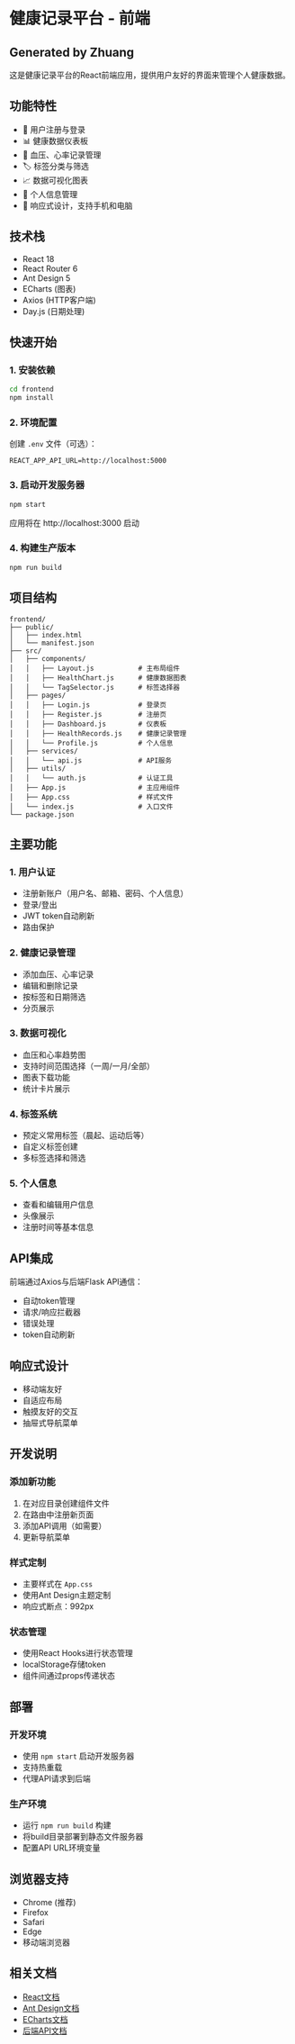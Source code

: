 # 健康记录平台 - 前端

## Generated by Zhuang

这是健康记录平台的React前端应用，提供用户友好的界面来管理个人健康数据。

## 功能特性

- 🔐 用户注册与登录
- 📊 健康数据仪表板
- 📝 血压、心率记录管理
- 🏷️ 标签分类与筛选
- 📈 数据可视化图表
- 👤 个人信息管理
- 📱 响应式设计，支持手机和电脑

## 技术栈

- React 18
- React Router 6
- Ant Design 5
- ECharts (图表)
- Axios (HTTP客户端)
- Day.js (日期处理)

## 快速开始

### 1. 安装依赖

```cmd
cd frontend
npm install
```

### 2. 环境配置

创建 `.env` 文件（可选）：

```
REACT_APP_API_URL=http://localhost:5000
```

### 3. 启动开发服务器

```cmd
npm start
```

应用将在 http://localhost:3000 启动

### 4. 构建生产版本

```cmd
npm run build
```

## 项目结构

```
frontend/
├── public/
│   ├── index.html
│   └── manifest.json
├── src/
│   ├── components/
│   │   ├── Layout.js           # 主布局组件
│   │   ├── HealthChart.js      # 健康数据图表
│   │   └── TagSelector.js      # 标签选择器
│   ├── pages/
│   │   ├── Login.js            # 登录页
│   │   ├── Register.js         # 注册页
│   │   ├── Dashboard.js        # 仪表板
│   │   ├── HealthRecords.js    # 健康记录管理
│   │   └── Profile.js          # 个人信息
│   ├── services/
│   │   └── api.js              # API服务
│   ├── utils/
│   │   └── auth.js             # 认证工具
│   ├── App.js                  # 主应用组件
│   ├── App.css                 # 样式文件
│   └── index.js                # 入口文件
└── package.json
```

## 主要功能

### 1. 用户认证
- 注册新账户（用户名、邮箱、密码、个人信息）
- 登录/登出
- JWT token自动刷新
- 路由保护

### 2. 健康记录管理
- 添加血压、心率记录
- 编辑和删除记录
- 按标签和日期筛选
- 分页展示

### 3. 数据可视化
- 血压和心率趋势图
- 支持时间范围选择（一周/一月/全部）
- 图表下载功能
- 统计卡片展示

### 4. 标签系统
- 预定义常用标签（晨起、运动后等）
- 自定义标签创建
- 多标签选择和筛选

### 5. 个人信息
- 查看和编辑用户信息
- 头像展示
- 注册时间等基本信息

## API集成

前端通过Axios与后端Flask API通信：

- 自动token管理
- 请求/响应拦截器
- 错误处理
- token自动刷新

## 响应式设计

- 移动端友好
- 自适应布局
- 触摸友好的交互
- 抽屉式导航菜单

## 开发说明

### 添加新功能
1. 在对应目录创建组件文件
2. 在路由中注册新页面
3. 添加API调用（如需要）
4. 更新导航菜单

### 样式定制
- 主要样式在 `App.css`
- 使用Ant Design主题定制
- 响应式断点：992px

### 状态管理
- 使用React Hooks进行状态管理
- localStorage存储token
- 组件间通过props传递状态

## 部署

### 开发环境
- 使用 `npm start` 启动开发服务器
- 支持热重载
- 代理API请求到后端

### 生产环境
- 运行 `npm run build` 构建
- 将build目录部署到静态文件服务器
- 配置API URL环境变量

## 浏览器支持

- Chrome (推荐)
- Firefox
- Safari
- Edge
- 移动端浏览器

## 相关文档

- [React文档](https://react.dev/)
- [Ant Design文档](https://ant.design/)
- [ECharts文档](https://echarts.apache.org/)
- [后端API文档](../docs/API_Design.md)
